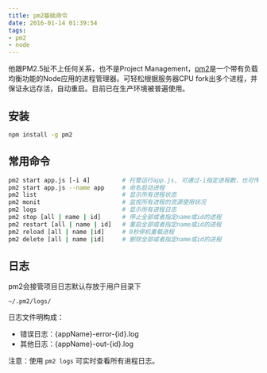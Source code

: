 ```yaml
---
title: pm2基础命令
date: 2016-01-14 01:39:54
tags:
- pm2
- node
---
```


他跟PM2.5扯不上任何关系，也不是Project Management，[pm2](https://github.com/Unitech/pm2)是一个带有负载均衡功能的Node应用的进程管理器。可轻松根据服务器CPU fork出多个进程，并保证永远存活，自动重启。目前已在生产环境被普遍使用。

## 安装

```bash
npm install -g pm2
```

## 常用命令

```bash
pm2 start app.js [-i 4]         # 托管运行app.js, 可通过-i指定进程数，也可传递'-i max'
pm2 start app.js --name app     # 命名启动进程
pm2 list                        # 显示所有进程状态
pm2 monit                       # 监视所有进程的资源使用状况
pm2 logs                        # 显示所有进程日志
pm2 stop [all | name | id]      # 停止全部或者指定name或id的进程
pm2 restart [all | name | id]   # 重启全部或者指定name或id的进程
pm2 reload [all | name |id]     # 0秒停机重载进程
pm2 delete [all | name |id]     # 删除全部或者指定name或id的进程
```

## 日志

pm2会接管项目日志默认存放于用户目录下

```
~/.pm2/logs/
```

日志文件明构成：

* 错误日志：{appName}-error-{id}.log
* 其他日志：{appName}-out-{id}.log

注意：使用 `pm2 logs` 可实时查看所有进程日志。